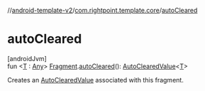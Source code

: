 //[android-template-v2](../../index.md)/[com.rightpoint.template.core](index.md)/[autoCleared](auto-cleared.md)

# autoCleared

[androidJvm]\
fun <[T](auto-cleared.md) : [Any](https://kotlinlang.org/api/latest/jvm/stdlib/kotlin/-any/index.html)> [Fragment](https://developer.android.com/reference/kotlin/androidx/fragment/app/Fragment.html).[autoCleared](auto-cleared.md)(): [AutoClearedValue](-auto-cleared-value/index.md)<[T](auto-cleared.md)>

Creates an [AutoClearedValue](-auto-cleared-value/index.md) associated with this fragment.
